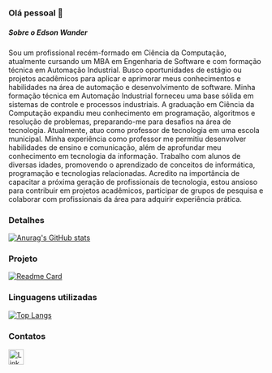 ### Olá pessoal 👋

##### Sobre o Edson Wander 
Sou um profissional recém-formado em Ciência da Computação, atualmente cursando um MBA em Engenharia de Software e com formação técnica em Automação Industrial. Busco oportunidades de estágio ou projetos acadêmicos para aplicar e aprimorar meus conhecimentos e habilidades na área de automação e desenvolvimento de software. Minha formação técnica em Automação Industrial forneceu uma base sólida em sistemas de controle e processos industriais. A graduação em Ciência da Computação expandiu meu conhecimento em programação, algoritmos e resolução de problemas, preparando-me para desafios na área de tecnologia. Atualmente, atuo como professor de tecnologia em uma escola municipal. Minha experiência como professor me permitiu desenvolver habilidades de ensino e comunicação, além de aprofundar meu conhecimento em tecnologia da informação. Trabalho com alunos de diversas idades, promovendo o aprendizado de conceitos de informática, programação e tecnologias relacionadas. Acredito na importância de capacitar a próxima geração de profissionais de tecnologia, estou ansioso para contribuir em projetos acadêmicos, participar de grupos de pesquisa e colaborar com profissionais da área para adquirir experiência prática. 
### Detalhes

[![Anurag's GitHub stats](https://github-readme-stats.vercel.app/api?username=EdWander&show_icons=true&theme=dark)](https://github.com/anuraghazra/github-readme-stats)

### Projeto

[![Readme Card](https://github-readme-stats.vercel.app/api/pin/?username=EdWander&repo=Tik-Tok-Project&theme=dark)](https://github.com/anuraghazra/github-readme-stats)

### Linguagens utilizadas

[![Top Langs](https://github-readme-stats.vercel.app/api/top-langs/?username=EdWander&layout=compact)](https://github.com/anuraghazra/github-readme-stats)

### Contatos

[<img src='https://img.shields.io/badge/LinkedIn-0077B5?style=for-the-badge&logo=linkedin&logoColor=white' alt='Linkedin' height='30'>](https://www.linkedin.com/in/edson-wander-3b7792a6/)




